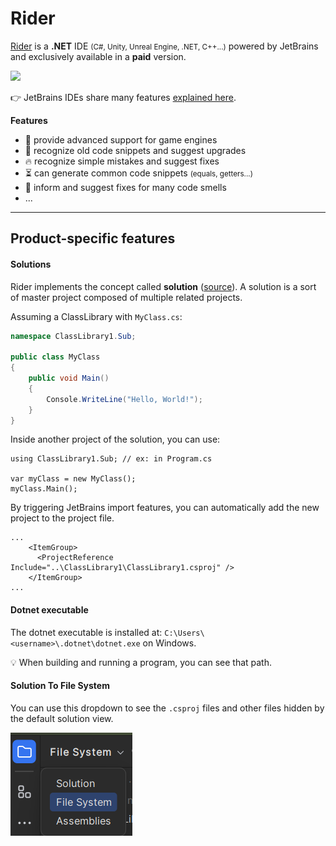 # Rider

<div class="row row-cols-lg-2"><div>

[Rider](https://www.jetbrains.com/rider/) is a **.NET** IDE <small>(C#, Unity, Unreal Engine, .NET, C++...)</small> powered by JetBrains and exclusively available in a **paid** version.

<p class="text-center">
<img src="/courses/tools-and-frameworks/editors/gui/jetbrains/rider/_images/logo.png" width="100"/>
</p>

👉 JetBrains IDEs share many features [explained here](../_general/index.md).
</div><div>

**Features**

* 🌱 provide advanced support for game engines
* 🚀 recognize old code snippets and suggest upgrades
* 🔥 recognize simple mistakes and suggest fixes
* ⏳ can generate common code snippets <small>(equals, getters...)</small>
* 🫧 inform and suggest fixes for many code smells
* ...
</div></div>

<hr class="sep-both">

## Product-specific features

<div class="row row-cols-lg-2"><div>

#### Solutions

Rider implements the concept called **solution** ([source](https://learn.microsoft.com/en-us/visualstudio/ide/solutions-and-projects-in-visual-studio?view=vs-2022)). A solution is a sort of master project composed of multiple related projects.

Assuming a ClassLibrary with `MyClass.cs`:

```cs
namespace ClassLibrary1.Sub;

public class MyClass
{
    public void Main()
    {
        Console.WriteLine("Hello, World!");
    }
}
```

Inside another project of the solution, you can use:

```
using ClassLibrary1.Sub; // ex: in Program.cs

var myClass = new MyClass();
myClass.Main();
```

By triggering JetBrains import features, you can automatically add the new project to the project file.

```
...
    <ItemGroup>
      <ProjectReference Include="..\ClassLibrary1\ClassLibrary1.csproj" />
    </ItemGroup>
...
```
</div><div>

#### Dotnet executable

The dotnet executable is installed at: `C:\Users\<username>\.dotnet\dotnet.exe` on Windows.

💡 When building and running a program, you can see that path.

#### Solution To File System

You can use this dropdown to see the `.csproj` files and other files hidden by the default solution view.

![s_to_fs](_images/s_to_fs.png)
</div></div>